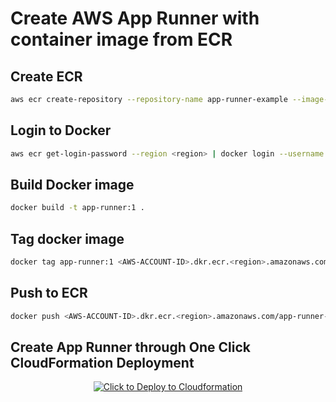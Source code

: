# Create AWS App Runner with container image from ECR

## Create ECR

```sh
aws ecr create-repository --repository-name app-runner-example --image-scanning-configuration scanOnPush=true --profile <AWS_PROFILE> --region <region>
```

## Login to Docker

```sh
aws ecr get-login-password --region <region> | docker login --username AWS --password-stdin <AWS-ACCOUNT-ID>.dkr.ecr.<region>.amazonaws.com

```

## Build Docker image

```sh
docker build -t app-runner:1 .
```

## Tag docker image

```sh
docker tag app-runner:1 <AWS-ACCOUNT-ID>.dkr.ecr.<region>.amazonaws.com/app-runner-example

```

## Push to ECR

```sh
docker push <AWS-ACCOUNT-ID>.dkr.ecr.<region>.amazonaws.com/app-runner-example

```

## Create App Runner through One Click CloudFormation Deployment

<p align="center">
  <a href="https://console.aws.amazon.com/cloudformation/home?region=<region>#/stacks/create/template?stackName=AppRunnerExample&templateURL=https://antstack-opensource.s3.amazonaws.com/aws-apprunner/create-apprunner.yml" target="_blank" rel="noopener noreferrer">
    <img border="0" alt="Click to Deploy to Cloudformation" src="https://s3.amazonaws.com/cloudformation-examples/cloudformation-launch-stack.png">
  </a>
</p>
